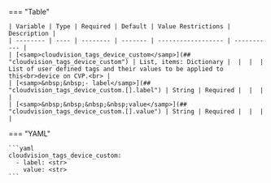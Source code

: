 === "Table"

    | Variable | Type | Required | Default | Value Restrictions | Description |
    | -------- | ---- | -------- | ------- | ------------------ | ----------- |
    | [<samp>cloudvision_tags_device_custom</samp>](## "cloudvision_tags_device_custom") | List, items: Dictionary |  |  |  | List of user defined tags and their values to be applied to this<br>device on CVP.<br> |
    | [<samp>&nbsp;&nbsp;- label</samp>](## "cloudvision_tags_device_custom.[].label") | String | Required |  |  |  |
    | [<samp>&nbsp;&nbsp;&nbsp;&nbsp;value</samp>](## "cloudvision_tags_device_custom.[].value") | String | Required |  |  |  |

=== "YAML"

    ```yaml
    cloudvision_tags_device_custom:
      - label: <str>
        value: <str>
    ```
